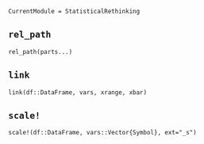 ```@meta
CurrentModule = StatisticalRethinking
```

## `rel_path`
```@docs
rel_path(parts...)
```

## `link`
```@docs
link(df::DataFrame, vars, xrange, xbar) 
```

## `scale!`
```@docs
scale!(df::DataFrame, vars::Vector{Symbol}, ext="_s")
```
